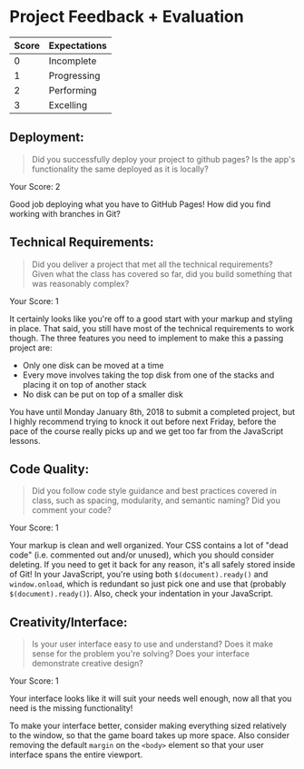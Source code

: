 # Project Feedback + Evaluation

| Score | Expectations |
|   --- | ---          |
|     0 | Incomplete   |
|     1 | Progressing  |
|     2 | Performing   |
|     3 | Excelling    |

## Deployment:

> Did you successfully deploy your project to github pages? Is the app's functionality the same deployed as it is locally?

Your Score: 2

Good job deploying what you have to GitHub Pages! How did you find working with branches in Git?

## Technical Requirements:

> Did you deliver a project that met all the technical requirements? Given what the class has covered so far, did you build something that was reasonably complex?

Your Score: 1

It certainly looks like you're off to a good start with your markup and styling in place. That said, you still have most of the technical requirements to work though. The three features you need to implement to make this a passing project are:

* Only one disk can be moved at a time
* Every move involves taking the top disk from one of the stacks and placing it on top of another stack
* No disk can be put on top of a smaller disk

You have until Monday January 8th, 2018 to submit a completed project, but I highly recommend trying to knock it out before next Friday, before the pace of the course really picks up and we get too far from the JavaScript lessons.

## Code Quality:

> Did you follow code style guidance and best practices covered in class, such as spacing, modularity, and semantic naming? Did you comment your code?

Your Score: 1

Your markup is clean and well organized. Your CSS contains a lot of "dead code" (i.e. commented out and/or unused), which you should consider deleting. If you need to get it back for any reason, it's all safely stored inside of Git! In your JavaScript, you're using both `$(document).ready()` and `window.onload`, which is redundant so just pick one and use that (probably `$(document).ready()`). Also, check your indentation in your JavaScript.


## Creativity/Interface:

> Is your user interface easy to use and understand? Does it make sense for the problem you're solving? Does your interface demonstrate creative design?

Your Score: 1

Your interface looks like it will suit your needs well enough, now all that you need is the missing functionality!

To make your interface better, consider making everything sized relatively to the window, so that the game board takes up more space. Also consider removing the default `margin` on the `<body>` element so that your user interface spans the entire viewport.
